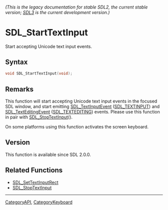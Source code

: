 ###### (This is the legacy documentation for stable SDL2, the current stable version; [SDL3](https://wiki.libsdl.org/SDL3/) is the current development version.)
# SDL_StartTextInput

Start accepting Unicode text input events.

## Syntax

```c
void SDL_StartTextInput(void);

```

## Remarks

This function will start accepting Unicode text input events in the focused
SDL window, and start emitting [SDL_TextInputEvent](SDL_TextInputEvent)
([SDL_TEXTINPUT](SDL_TEXTINPUT)) and
[SDL_TextEditingEvent](SDL_TextEditingEvent)
([SDL_TEXTEDITING](SDL_TEXTEDITING)) events. Please use this function in
pair with [SDL_StopTextInput](SDL_StopTextInput)().

On some platforms using this function activates the screen keyboard.

## Version

This function is available since SDL 2.0.0.

## Related Functions

* [SDL_SetTextInputRect](SDL_SetTextInputRect)
* [SDL_StopTextInput](SDL_StopTextInput)

----
[CategoryAPI](CategoryAPI), [CategoryKeyboard](CategoryKeyboard)


